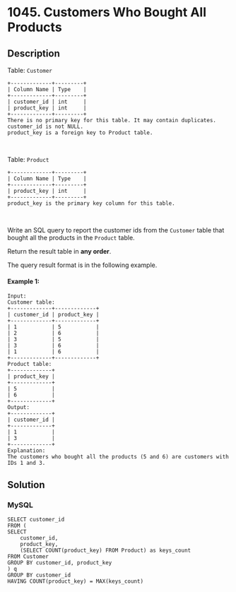# 1045. Customers Who Bought All Products

## Description
Table: `Customer`

```
+-------------+---------+
| Column Name | Type    |
+-------------+---------+
| customer_id | int     |
| product_key | int     |
+-------------+---------+
There is no primary key for this table. It may contain duplicates. customer_id is not NULL.
product_key is a foreign key to Product table.
```
 

Table: `Product`

```
+-------------+---------+
| Column Name | Type    |
+-------------+---------+
| product_key | int     |
+-------------+---------+
product_key is the primary key column for this table.
```
 

Write an SQL query to report the customer ids from the `Customer` table that bought all the products in the `Product` table.

Return the result table in **any order**.

The query result format is in the following example.

#### Example 1:
```
Input: 
Customer table:
+-------------+-------------+
| customer_id | product_key |
+-------------+-------------+
| 1           | 5           |
| 2           | 6           |
| 3           | 5           |
| 3           | 6           |
| 1           | 6           |
+-------------+-------------+
Product table:
+-------------+
| product_key |
+-------------+
| 5           |
| 6           |
+-------------+
Output: 
+-------------+
| customer_id |
+-------------+
| 1           |
| 3           |
+-------------+
Explanation: 
The customers who bought all the products (5 and 6) are customers with IDs 1 and 3.
```


## Solution

### MySQL
```mysql
SELECT customer_id
FROM (
SELECT
    customer_id,
    product_key,
    (SELECT COUNT(product_key) FROM Product) as keys_count
FROM Customer
GROUP BY customer_id, product_key
) q
GROUP BY customer_id
HAVING COUNT(product_key) = MAX(keys_count)
```